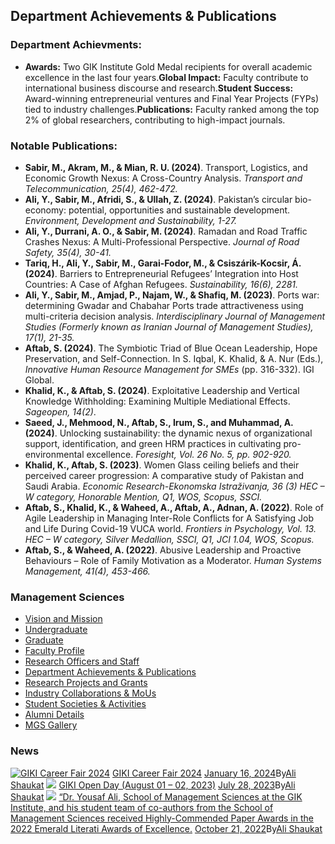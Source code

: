 ## Department Achievements & Publications
### Department Achievments:
  * **Awards:** Two GIK Institute Gold Medal recipients for overall academic excellence in the last four years.**Global Impact:** Faculty contribute to international business discourse and research.**Student Success:** Award-winning entrepreneurial ventures and Final Year Projects (FYPs) tied to industry challenges.**Publications:** Faculty ranked among the top 2% of global researchers, contributing to high-impact journals.


### Notable Publications:
  * **Sabir, M., Akram, M., & Mian, R. U. (2024)**. Transport, Logistics, and Economic Growth Nexus: A Cross-Country Analysis. _Transport and Telecommunication, 25(4), 462-472._
  * **Ali, Y., Sabir, M., Afridi, S., & Ullah, Z. (2024)**. Pakistan’s circular bio-economy: potential, opportunities and sustainable development. _Environment, Development and Sustainability, 1-27._
  * **Ali, Y., Durrani, A. O., & Sabir, M. (2024)**. Ramadan and Road Traffic Crashes Nexus: A Multi-Professional Perspective. _Journal of Road Safety, 35(4), 30-41._
  * **Tariq, H., Ali, Y., Sabir, M., Garai-Fodor, M., & Csiszárik-Kocsir, Á. (2024)**. Barriers to Entrepreneurial Refugees’ Integration into Host Countries: A Case of Afghan Refugees. _Sustainability, 16(6), 2281._
  * **Ali, Y., Sabir, M., Amjad, P., Najam, W., & Shafiq, M. (2023)**. Ports war: determining Gwadar and Chabahar Ports trade attractiveness using multi-criteria decision analysis. _Interdisciplinary Journal of Management Studies (Formerly known as Iranian Journal of Management Studies), 17(1), 21-35._
  * **Aftab, S. (2024)**. The Symbiotic Triad of Blue Ocean Leadership, Hope Preservation, and Self-Connection. In S. Iqbal, K. Khalid, & A. Nur (Eds.), _Innovative Human Resource Management for SMEs_ (pp. 316-332). IGI Global. 
  * **Khalid, K., & Aftab, S. (2024)**. Exploitative Leadership and Vertical Knowledge Withholding: Examining Multiple Mediational Effects. _Sageopen, 14(2)_. 
  * **Saeed, J., Mehmood, N., Aftab, S., Irum, S., and Muhammad, A. (2024)**. Unlocking sustainability: the dynamic nexus of organizational support, identification, and green HRM practices in cultivating pro-environmental excellence. _Foresight, Vol. 26 No. 5, pp. 902-920._
  * **Khalid, K., Aftab, S. (2023)**. Women Glass ceiling beliefs and their perceived career progression: A comparative study of Pakistan and Saudi Arabia. _Economic Research-Ekonomska Istraživanja, 36 (3) HEC – W category, Honorable Mention, Q1, WOS, Scopus, SSCI._
  * **Aftab, S., Khalid, K., & Waheed, A., Aftab, A., Adnan, A. (2022)**. Role of Agile Leadership in Managing Inter-Role Conflicts for A Satisfying Job and Life During Covid-19 VUCA world. _Frontiers in Psychology, Vol. 13. HEC – W category, Silver Medallion, SSCI, Q1, JCI 1.04, WOS, Scopus._
  * **Aftab, S., & Waheed, A. (2022)**. Abusive Leadership and Proactive Behaviours – Role of Family Motivation as a Moderator. _Human Systems Management, 41(4), 453-466._


### Management Sciences
  * [Vision and Mission](https://giki.edu.pk/mgs/vision-mission-and-scope/)
  * [Undergraduate](https://giki.edu.pk/mgs/mgs-undergraduate/)
  * [Graduate](https://giki.edu.pk/mgs/mgs-graduate/)
  * [Faculty Profile](https://giki.edu.pk/mgs/mgs-faculty-profile/)
  * [Research Officers and Staff](https://giki.edu.pk/mgs/mgs-engineers-and-staff/)
  * [Department Achievements & Publications](https://giki.edu.pk/department-achievements-publications/)
  * [Research Projects and Grants](https://giki.edu.pk/mgs/research-projects-and-grants/)
  * [Industry Collaborations & MoUs](https://giki.edu.pk/mgs/industry-collaborations-mous/)
  * [Student Societies & Activities](https://giki.edu.pk/mgs/student-societies-activities/)
  * [Alumni Details](https://giki.edu.pk/alumni-details/)
  * [MGS Gallery](https://giki.edu.pk/mgs/mgs-gallery/)


### News
[![GIKI Career Fair 2024](https://giki.edu.pk/department-achievements-publications/)](https://giki.edu.pk/2024/01/16/career-fair-2024/)
[GIKI Career Fair 2024](https://giki.edu.pk/2024/01/16/career-fair-2024/)
[January 16, 2024](https://giki.edu.pk/2024/01/16/)By[Ali Shaukat](https://giki.edu.pk/author/alishaukat/ "Posts by Ali Shaukat")
[![](https://giki.edu.pk/department-achievements-publications/)](https://giki.edu.pk/2023/07/28/giki-open-day/)
[GIKI Open Day (August 01 – 02, 2023)](https://giki.edu.pk/2023/07/28/giki-open-day/)
[July 28, 2023](https://giki.edu.pk/2023/07/28/)By[Ali Shaukat](https://giki.edu.pk/author/alishaukat/ "Posts by Ali Shaukat")
[![](https://giki.edu.pk/department-achievements-publications/)](https://giki.edu.pk/2022/10/21/dr-yousaf-ali-is-listed-among-the-worlds-top-2-of-scientists-and-researchers-in-the-field-of-management-and-economics-listed-in-the-stanford-university-elsevier-list-published-in-october-202-2/)
[“Dr. Yousaf Ali, School of Management Sciences at the GIK Institute, and his student team of co-authors from the School of Management Sciences received Highly-Commended Paper Awards in the 2022 Emerald Literati Awards of Excellence.](https://giki.edu.pk/2022/10/21/dr-yousaf-ali-is-listed-among-the-worlds-top-2-of-scientists-and-researchers-in-the-field-of-management-and-economics-listed-in-the-stanford-university-elsevier-list-published-in-october-202-2/)
[October 21, 2022](https://giki.edu.pk/2022/10/21/)By[Ali Shaukat](https://giki.edu.pk/author/alishaukat/ "Posts by Ali Shaukat")

